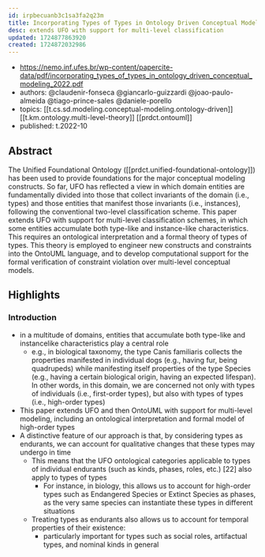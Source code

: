 ```yaml
---
id: irpbecuanb3c1sa3fa2q23m
title: Incorporating Types of Types in Ontology Driven Conceptual Modeling
desc: extends UFO with support for multi-level classification
updated: 1724877863920
created: 1724872032986
---
```


- https://nemo.inf.ufes.br/wp-content/papercite-data/pdf/incorporating_types_of_types_in_ontology_driven_conceptual_modeling_2022.pdf
- authors: @claudenir-fonseca @giancarlo-guizzardi @joao-paulo-almeida @tiago-prince-sales @daniele-porello
- topics: [[t.cs.sd.modeling.conceptual-modeling.ontology-driven]] [[t.km.ontology.multi-level-theory]] [[prdct.ontouml]]
- published: t.2022-10

## Abstract

The Unified Foundational Ontology ([[prdct.unified-foundational-ontology]]) has been used to provide foundations for the major conceptual modeling constructs. So far, UFO has reflected a view in which domain entities are fundamentally divided into those that collect invariants of the domain (i.e., types) and those entities that manifest those invariants (i.e., instances), following the conventional two-level classification scheme. This paper extends UFO with support for multi-level classification schemes, in which some entities accumulate both type-like and instance-like characteristics. This requires an ontological interpretation and a formal theory of types of types. This theory is employed to engineer new constructs and constraints into the OntoUML language, and to develop computational support for the formal verification of constraint violation over multi-level conceptual models.


## Highlights

### Introduction

- in a multitude of domains, entities that accumulate both type-like and instancelike characteristics play a central role
  - e.g.,  in biological taxonomy, the type
Canis familiaris collects the properties manifested in individual dogs (e.g., having fur,
being quadrupeds) while manifesting itself properties of the type Species (e.g., having
a certain biological origin, having an expected lifespan). In other words, in this domain, we are concerned not only with types of individuals (i.e., first-order types), but also with types of types (i.e., high-order types)
- This paper extends UFO and then OntoUML with support for multi-level modeling, including an ontological interpretation and formal model of high-order types
- A distinctive feature of our approach is that, by considering types as endurants, we can account for qualitative changes that these types may undergo in time
  - This means that the UFO ontological categories applicable to types of individual endurants (such as kinds, phases, roles, etc.) [22] also apply to types of types
    - For instance, in biology, this allows us to account for high-order types such as Endangered Species or Extinct Species as phases, as the very same species can instantiate these types in different situations
  - Treating types as endurants also allows us to account for temporal properties of their existence:
    - particularly important for types such as social roles, artifactual types, and nominal kinds in general